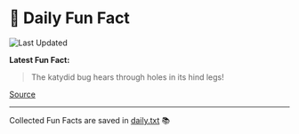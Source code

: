 # 🌟 Daily Fun Fact

![Last Updated](https://img.shields.io/badge/Last_Updated-2025_08_25-blue?style=flat-square)

**Latest Fun Fact:**

> The katydid bug hears through holes in its hind legs!

[Source](http://www.djtech.net/humor/useless_facts.htm)

---

Collected Fun Facts are saved in [daily.txt](daily.txt) 📚
